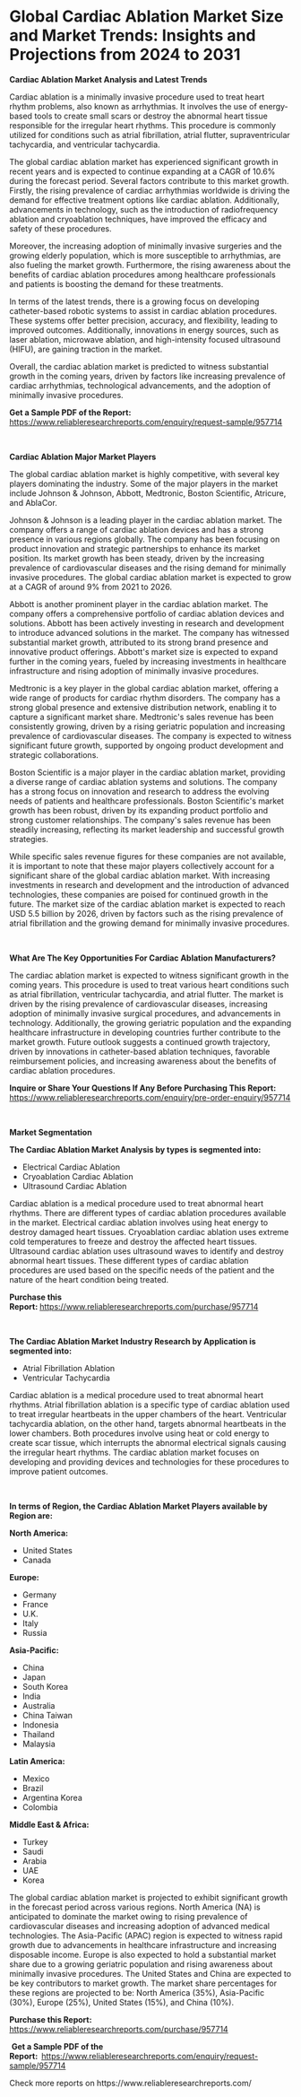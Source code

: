 <p><h1>Global Cardiac Ablation Market Size and Market Trends: Insights and Projections from 2024 to 2031</h1></p><p><strong>Cardiac Ablation Market Analysis and Latest Trends</strong></p>
<p><p>Cardiac ablation is a minimally invasive procedure used to treat heart rhythm problems, also known as arrhythmias. It involves the use of energy-based tools to create small scars or destroy the abnormal heart tissue responsible for the irregular heart rhythms. This procedure is commonly utilized for conditions such as atrial fibrillation, atrial flutter, supraventricular tachycardia, and ventricular tachycardia.</p><p>The global cardiac ablation market has experienced significant growth in recent years and is expected to continue expanding at a CAGR of 10.6% during the forecast period. Several factors contribute to this market growth. Firstly, the rising prevalence of cardiac arrhythmias worldwide is driving the demand for effective treatment options like cardiac ablation. Additionally, advancements in technology, such as the introduction of radiofrequency ablation and cryoablation techniques, have improved the efficacy and safety of these procedures.</p><p>Moreover, the increasing adoption of minimally invasive surgeries and the growing elderly population, which is more susceptible to arrhythmias, are also fueling the market growth. Furthermore, the rising awareness about the benefits of cardiac ablation procedures among healthcare professionals and patients is boosting the demand for these treatments.</p><p>In terms of the latest trends, there is a growing focus on developing catheter-based robotic systems to assist in cardiac ablation procedures. These systems offer better precision, accuracy, and flexibility, leading to improved outcomes. Additionally, innovations in energy sources, such as laser ablation, microwave ablation, and high-intensity focused ultrasound (HIFU), are gaining traction in the market.</p><p>Overall, the cardiac ablation market is predicted to witness substantial growth in the coming years, driven by factors like increasing prevalence of cardiac arrhythmias, technological advancements, and the adoption of minimally invasive procedures.</p></p>
<p><strong>Get a Sample PDF of the Report:&nbsp;</strong> <a href="https://www.reliableresearchreports.com/enquiry/request-sample/957714">https://www.reliableresearchreports.com/enquiry/request-sample/957714</a></p>
<p>&nbsp;</p>
<p><strong>Cardiac Ablation Major Market Players</strong></p>
<p><p>The global cardiac ablation market is highly competitive, with several key players dominating the industry. Some of the major players in the market include Johnson & Johnson, Abbott, Medtronic, Boston Scientific, Atricure, and AblaCor.</p><p>Johnson & Johnson is a leading player in the cardiac ablation market. The company offers a range of cardiac ablation devices and has a strong presence in various regions globally. The company has been focusing on product innovation and strategic partnerships to enhance its market position. Its market growth has been steady, driven by the increasing prevalence of cardiovascular diseases and the rising demand for minimally invasive procedures. The global cardiac ablation market is expected to grow at a CAGR of around 9% from 2021 to 2026.</p><p>Abbott is another prominent player in the cardiac ablation market. The company offers a comprehensive portfolio of cardiac ablation devices and solutions. Abbott has been actively investing in research and development to introduce advanced solutions in the market. The company has witnessed substantial market growth, attributed to its strong brand presence and innovative product offerings. Abbott's market size is expected to expand further in the coming years, fueled by increasing investments in healthcare infrastructure and rising adoption of minimally invasive procedures.</p><p>Medtronic is a key player in the global cardiac ablation market, offering a wide range of products for cardiac rhythm disorders. The company has a strong global presence and extensive distribution network, enabling it to capture a significant market share. Medtronic's sales revenue has been consistently growing, driven by a rising geriatric population and increasing prevalence of cardiovascular diseases. The company is expected to witness significant future growth, supported by ongoing product development and strategic collaborations.</p><p>Boston Scientific is a major player in the cardiac ablation market, providing a diverse range of cardiac ablation systems and solutions. The company has a strong focus on innovation and research to address the evolving needs of patients and healthcare professionals. Boston Scientific's market growth has been robust, driven by its expanding product portfolio and strong customer relationships. The company's sales revenue has been steadily increasing, reflecting its market leadership and successful growth strategies.</p><p>While specific sales revenue figures for these companies are not available, it is important to note that these major players collectively account for a significant share of the global cardiac ablation market. With increasing investments in research and development and the introduction of advanced technologies, these companies are poised for continued growth in the future. The market size of the cardiac ablation market is expected to reach USD 5.5 billion by 2026, driven by factors such as the rising prevalence of atrial fibrillation and the growing demand for minimally invasive procedures.</p></p>
<p>&nbsp;</p>
<p><strong>What Are The Key Opportunities For Cardiac Ablation Manufacturers?</strong></p>
<p><p>The cardiac ablation market is expected to witness significant growth in the coming years. This procedure is used to treat various heart conditions such as atrial fibrillation, ventricular tachycardia, and atrial flutter. The market is driven by the rising prevalence of cardiovascular diseases, increasing adoption of minimally invasive surgical procedures, and advancements in technology. Additionally, the growing geriatric population and the expanding healthcare infrastructure in developing countries further contribute to the market growth. Future outlook suggests a continued growth trajectory, driven by innovations in catheter-based ablation techniques, favorable reimbursement policies, and increasing awareness about the benefits of cardiac ablation procedures.</p></p>
<p><strong>Inquire or Share Your Questions If Any Before Purchasing This Report:</strong> <a href="https://www.reliableresearchreports.com/enquiry/pre-order-enquiry/957714">https://www.reliableresearchreports.com/enquiry/pre-order-enquiry/957714</a></p>
<p>&nbsp;</p>
<p><strong>Market Segmentation</strong></p>
<p><strong>The Cardiac Ablation Market Analysis by types is segmented into:</strong></p>
<p><ul><li>Electrical Cardiac Ablation</li><li>Cryoablation Cardiac Ablation</li><li>Ultrasound Cardiac Ablation</li></ul></p>
<p><p>Cardiac ablation is a medical procedure used to treat abnormal heart rhythms. There are different types of cardiac ablation procedures available in the market. Electrical cardiac ablation involves using heat energy to destroy damaged heart tissues. Cryoablation cardiac ablation uses extreme cold temperatures to freeze and destroy the affected heart tissues. Ultrasound cardiac ablation uses ultrasound waves to identify and destroy abnormal heart tissues. These different types of cardiac ablation procedures are used based on the specific needs of the patient and the nature of the heart condition being treated.</p></p>
<p><strong>Purchase this Report:&nbsp;</strong><a href="https://www.reliableresearchreports.com/purchase/957714">https://www.reliableresearchreports.com/purchase/957714</a></p>
<p>&nbsp;</p>
<p><strong>The Cardiac Ablation Market Industry Research by Application is segmented into:</strong></p>
<p><ul><li>Atrial Fibrillation Ablation</li><li>Ventricular Tachycardia</li></ul></p>
<p><p>Cardiac ablation is a medical procedure used to treat abnormal heart rhythms. Atrial fibrillation ablation is a specific type of cardiac ablation used to treat irregular heartbeats in the upper chambers of the heart. Ventricular tachycardia ablation, on the other hand, targets abnormal heartbeats in the lower chambers. Both procedures involve using heat or cold energy to create scar tissue, which interrupts the abnormal electrical signals causing the irregular heart rhythms. The cardiac ablation market focuses on developing and providing devices and technologies for these procedures to improve patient outcomes.</p></p>
<p>&nbsp;</p>
<p><strong>In terms of Region, the Cardiac Ablation Market Players available by Region are:</strong></p>
<p>
    <p> <strong> North America: </strong>
        <ul>
            <li>United States</li>
            <li>Canada</li>
        </ul>
        </p> 
    <p> <strong> Europe: </strong>
        <ul>
            <li>Germany</li>
            <li>France</li>
            <li>U.K.</li>
            <li>Italy</li>
            <li>Russia</li>
        </ul>
        </p> 
    <p> <strong> Asia-Pacific: </strong>
        <ul>
            <li>China</li>
            <li>Japan</li>
            <li>South Korea</li>
            <li>India</li>
            <li>Australia</li>
            <li>China Taiwan</li>
            <li>Indonesia</li>
            <li>Thailand</li>
            <li>Malaysia</li>
        </ul>
        </p> 
    <p> <strong> Latin America: </strong>
        <ul>
            <li>Mexico</li>
            <li>Brazil</li>
            <li>Argentina Korea</li>
            <li>Colombia</li>
        </ul>
        </p> 
    <p> <strong> Middle East & Africa: </strong>
        <ul>
            <li>Turkey</li>
            <li>Saudi</li>
            <li>Arabia</li>
            <li>UAE</li>
            <li>Korea</li>
        </ul>
    </p>
    </p>
<p><p>The global cardiac ablation market is projected to exhibit significant growth in the forecast period across various regions. North America (NA) is anticipated to dominate the market owing to rising prevalence of cardiovascular diseases and increasing adoption of advanced medical technologies. The Asia-Pacific (APAC) region is expected to witness rapid growth due to advancements in healthcare infrastructure and increasing disposable income. Europe is also expected to hold a substantial market share due to a growing geriatric population and rising awareness about minimally invasive procedures. The United States and China are expected to be key contributors to market growth. The market share percentages for these regions are projected to be: North America (35%), Asia-Pacific (30%), Europe (25%), United States (15%), and China (10%).</p></p>
<p><strong>Purchase this Report: </strong><a href="https://www.reliableresearchreports.com/purchase/957714">https://www.reliableresearchreports.com/purchase/957714</a></p>
<p>&nbsp;<strong>Get a Sample PDF of the Report:&nbsp;&nbsp;</strong><a href="https://www.reliableresearchreports.com/enquiry/request-sample/957714">https://www.reliableresearchreports.com/enquiry/request-sample/957714</a></p>
<p><strong></strong></p>
<p>Check more reports on https://www.reliableresearchreports.com/</p>